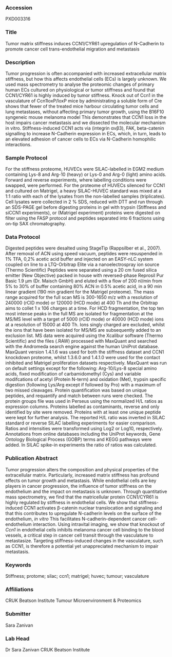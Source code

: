 ### Accession
PXD003316

### Title
Tumor matrix stiffness induces CCN1/CYR61  upregulation of N-Cadherin to promote cancer cell  trans-endothelial migration and metastasis

### Description
Tumor progression is often accompanied with increased extracellular matrix stiffness, but how this affects endothelial cells (ECs) is largely unknown. We used mass spectrometry to analyse the proteomic changes of primary human ECs cultured on physiological or tumor stiffness and found that CCN1/CYR61 is highly induced by tumor stiffness. Knock out of Ccn1 in the vasculature of Ccn1loxP/loxP mice by administrating a soluble form of Cre shows that fewer of the treated mice harbour circulating tumor cells and lung metastases, without affecting primary tumor growth, using the B16F10 syngeneic mouse melanoma model This demonstrates that CCN1 loss in the host impairs cancer metastasis and we dissected the molecular mechanism in vitro. Stiffness-induced CCN1 acts via (integrin αvβ3), FAK, beta-catenin signalling to increase N-Cadherin expression in ECs, which, in turn, leads to an elevated adhesion of cancer cells to ECs via N-Cadherin homophilic interactions.

### Sample Protocol
For the stiffness proteome, HUVECs were SILAC-labelled in EGM2 medium containing Lys-8 and Arg-10 (heavy) or Lys-0 and Arg-0 (light) amino acids. Forward and reverse experiments, where labelling conditions were swapped, were performed. For the proteome of HUVECs silenced for CCN1 and cultured on Matrigel, a heavy SILAC-HUVEC standard was mixed at a 1:1 ratio with each of the lysates from the non-labelled samples (triplicates). Cell lysates were collected in 2 % SDS, reduced with DTT and run through an SDS-PAGE gel before digesting proteins in gel with trypsin (Stiffness and siCCN1 experiments), or (Matrigel experiment) proteins were digested on filter using the FASP protocol and peptides separated into 6 fractions using on-tip SAX chromatography.

### Data Protocol
Digested peptides were desalted using StageTip (Rappsilber et al., 2007). After removal of ACN using speed vacuum, peptides were resuspended in 1% TFA, 0,2% acetic acid buffer and injected on an EASY-nLC system coupled on line to a LTQ-Orbitrap Elite via a nanoelectrospray ion source (Thermo Scientific) Peptides were separated using a 20 cm fused silica emitter (New Objective) packed in house with reversed-phase Reprosil Pur Basic 1.9 µm (Dr. Maisch GmbH) and eluted with a flow of 200 nl/min from 5% to 30% of buffer containing 80% ACN in 0.5% acetic acid, in a 90 min linear gradient (190 min gradient for the Matrigel proteome).  The mass range acquired for the full scan MS is 300-1650 m/z with a resolution of 240000 (rCID mode) or 120000 (HCD mode) at 400 Th and the Orbitrap aims to collet 1 x 106 charges at a time. For HCD fragmentation, the top ten most intense peaks in the full MS are isolated for fragmentation at the MS/MS level with a target of 5000 (rCID mode) or 40000 (HCD mode) ions at a resolution of 15000 at 400 Th. Ions singly charged are excluded, whilst the ions that have been isolated for MS/MS are subsequently added to an exclusion list. MS data were acquired using the Xcalibur software (Thermo Scientific) and the files (.RAW) processed with MaxQuant and searched with the Andromeda search engine against the human UniProt database. MaxQuant version 1.4.1.6 was used for both the stiffness dataset and CCN1 knockdown proteome, whilst 1.3.6.0 and 1.4.1.0 were used for the contact inhibited and Matrigel proliferation datasets respectively.  MaxQuant was run on default settings except for the following:  Arg-10/Lys-8 special amino acids, fixed modification of carbamidomethyl (Cys) and variable modifcations of acetyl (Protein N-term) and oxidation (Met), trypsin specific digestion (following Lys/Arg except if followed by Pro) with a maximum of two missed cleavages. Protein quantification was based on unique peptides, and requantify and match between runs were checked. The protein groups file was used in Perseus using the normalized H/L ratios as expression columns. Proteins labelled as contaminants, reverse and only identified by site were removed. Proteins with at least one unique peptide were kept for further analysis. The reported H/L ratio was inverted in SILAC standard or reverse SILAC labelling experiments for easier comparison. Ratios and intensities were transformed using Log2 or Log10, respectively. Annotations from online databases including the UniProt keywords, Gene Ontology Biological Process (GOBP) terms and KEGG pathways were added. In SILAC spike-in experiments the ratio of ratios was calculated.

### Publication Abstract
Tumor progression alters the composition and physical properties of the extracellular matrix. Particularly, increased matrix stiffness has profound effects on tumor growth and metastasis. While endothelial cells are key players in cancer progression, the influence of tumor stiffness on the endothelium and the impact on metastasis is unknown. Through quantitative mass spectrometry, we find that the matricellular protein CCN1/CYR61 is highly regulated by stiffness in endothelial cells. We show that stiffness-induced CCN1 activates &#x3b2;-catenin nuclear translocation and signaling and that this contributes to upregulate N-cadherin levels on&#xa0;the surface of the endothelium, <i>in&#xa0;vitro</i> This facilitates N-cadherin-dependent cancer cell-endothelium interaction. Using intravital imaging, we show that knockout of <i>Ccn1</i> in endothelial cells inhibits melanoma cancer cell binding to the blood vessels, a critical step in cancer cell transit through the vasculature to metastasize. Targeting stiffness-induced changes in the vasculature, such as CCN1, is therefore a potential yet unappreciated mechanism to impair metastasis.

### Keywords
Stiffness; protome; silac; ccn1; matrigel; huvec; tumour; vasculature

### Affiliations
CRUK Beatson Institute
Tumour Microenvironment & Proteomics

### Submitter
Sara Zanivan

### Lab Head
Dr Sara Zanivan
CRUK Beatson Institute


